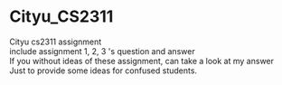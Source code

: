 # Cityu_CS2311  
Cityu cs2311 assignment  
include assignment 1, 2, 3 's question and answer  
If you without ideas of these assignment, can take a look at my answer  
Just to provide some ideas for confused students.  
